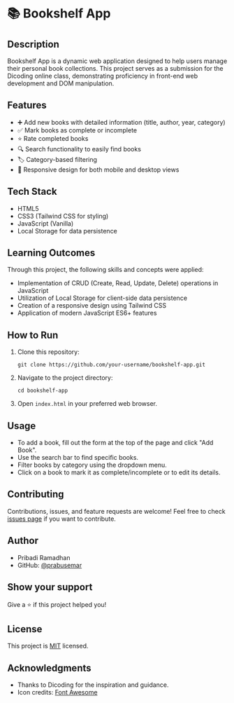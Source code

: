 # 📚 Bookshelf App

## Description
Bookshelf App is a dynamic web application designed to help users manage their personal book collections. This project serves as a submission for the Dicoding online class, demonstrating proficiency in front-end web development and DOM manipulation.

## Features
- ➕ Add new books with detailed information (title, author, year, category)
- ✅ Mark books as complete or incomplete
- ⭐ Rate completed books
- 🔍 Search functionality to easily find books
- 🏷️ Category-based filtering
- 📱 Responsive design for both mobile and desktop views

## Tech Stack
- HTML5
- CSS3 (Tailwind CSS for styling)
- JavaScript (Vanilla)
- Local Storage for data persistence

## Learning Outcomes
Through this project, the following skills and concepts were applied:
- Implementation of CRUD (Create, Read, Update, Delete) operations in JavaScript
- Utilization of Local Storage for client-side data persistence
- Creation of a responsive design using Tailwind CSS
- Application of modern JavaScript ES6+ features

## How to Run
1. Clone this repository:
   ```
   git clone https://github.com/your-username/bookshelf-app.git
   ```
2. Navigate to the project directory:
   ```
   cd bookshelf-app
   ```
3. Open `index.html` in your preferred web browser.

## Usage
- To add a book, fill out the form at the top of the page and click "Add Book".
- Use the search bar to find specific books.
- Filter books by category using the dropdown menu.
- Click on a book to mark it as complete/incomplete or to edit its details.

## Contributing
Contributions, issues, and feature requests are welcome! Feel free to check [issues page](https://github.com/your-username/bookshelf-app/issues) if you want to contribute.

## Author
- Pribadi Ramadhan
- GitHub: [@prabusemar](https://github.com/prabusemar)

## Show your support
Give a ⭐️ if this project helped you!

## License
This project is [MIT](https://choosealicense.com/licenses/mit/) licensed.

## Acknowledgments
- Thanks to Dicoding for the inspiration and guidance.
- Icon credits: [Font Awesome](https://fontawesome.com/)